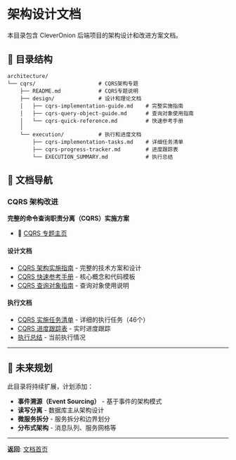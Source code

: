 # 架构设计文档

本目录包含 CleverOnion 后端项目的架构设计和改进方案文档。

## 📁 目录结构

```
architecture/
└── cqrs/                    # CQRS架构专题
    ├── README.md            # CQRS专题说明
    ├── design/              # 设计和理论文档
    │   ├── cqrs-implementation-guide.md    # 完整实施指南
    │   ├── cqrs-query-object-guide.md      # 查询对象使用指南
    │   └── cqrs-quick-reference.md         # 快速参考手册
    │
    └── execution/           # 执行和进度文档
        ├── cqrs-implementation-tasks.md    # 详细任务清单
        ├── cqrs-progress-tracker.md        # 进度跟踪表
        └── EXECUTION_SUMMARY.md            # 执行总结
```

## 🎯 文档导航

### CQRS 架构改进

**完整的命令查询职责分离（CQRS）实施方案**

- 📖 [CQRS 专题主页](./cqrs/README.md)

#### 设计文档

- [CQRS 架构实施指南](./cqrs/design/cqrs-implementation-guide.md) - 完整的技术方案和设计
- [CQRS 快速参考手册](./cqrs/design/cqrs-quick-reference.md) - 核心概念和代码模板
- [CQRS 查询对象指南](./cqrs/design/cqrs-query-object-guide.md) - 查询对象使用说明

#### 执行文档

- [CQRS 实施任务清单](./cqrs/execution/cqrs-implementation-tasks.md) - 详细的执行任务（46个）
- [CQRS 进度跟踪表](./cqrs/execution/cqrs-progress-tracker.md) - 实时进度跟踪
- [执行总结](./cqrs/execution/EXECUTION_SUMMARY.md) - 当前执行情况

---

## 🔄 未来规划

此目录将持续扩展，计划添加：

- **事件溯源（Event Sourcing）** - 基于事件的架构模式
- **读写分离** - 数据库主从架构设计
- **微服务拆分** - 服务拆分和边界划分
- **分布式架构** - 消息队列、服务网格等

---

**返回**: [文档首页](../README.md)


